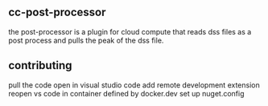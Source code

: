 ## cc-post-processor
the post-processor is a plugin for cloud compute that reads dss files as a post process and pulls the peak of the dss file. 

## contributing
pull the code
open in visual studio code
add remote development extension
reopen vs code in container defined by docker.dev
set up nuget.config
    <?xml version="1.0" encoding="utf-8"?>
<configuration>
  <packageSources>
    <add key="hec-dss-nuget" value="https://www.hec.usace.army.mil/nexus/repository/dss/" />
    <add key="usace-cc-sdk" value="https://nuget.pkg.github.com/USACE/index.json" />
  </packageSources>
    <packageSourceCredentials>
        <usace-cc-sdk>
            <add key="Username" value="yourgithubname" />
            <add key="ClearTextPassword" value="personal token with package read permission" />
        </usace-cc-sdk>
    </packageSourceCredentials>
</configuration>